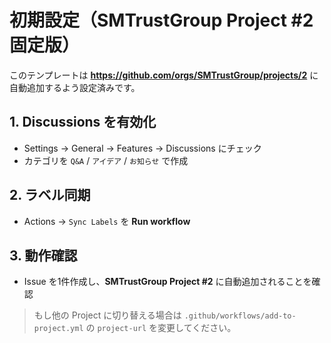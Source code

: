 
# 初期設定（SMTrustGroup Project #2 固定版）

このテンプレートは **https://github.com/orgs/SMTrustGroup/projects/2** に自動追加するよう設定済みです。

## 1. Discussions を有効化
- Settings → General → Features → Discussions にチェック
- カテゴリを `Q&A` / `アイデア` / `お知らせ` で作成

## 2. ラベル同期
- Actions → `Sync Labels` を **Run workflow**

## 3. 動作確認
- Issue を1件作成し、**SMTrustGroup Project #2** に自動追加されることを確認

> もし他の Project に切り替える場合は `.github/workflows/add-to-project.yml` の `project-url` を変更してください。
